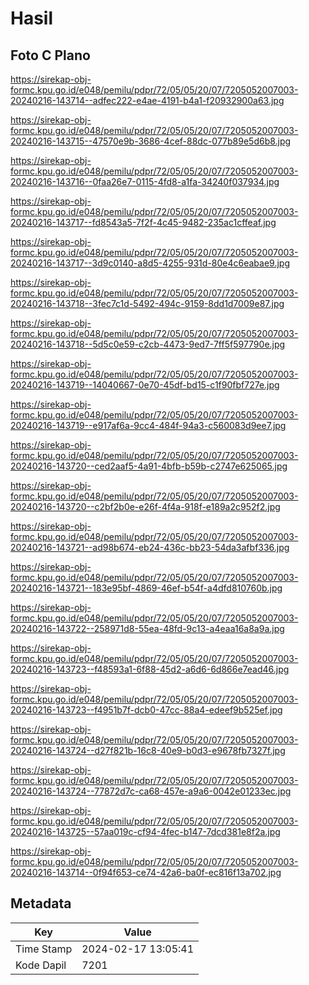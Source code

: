 # Hasil

## Foto C Plano

https://sirekap-obj-formc.kpu.go.id/e048/pemilu/pdpr/72/05/05/20/07/7205052007003-20240216-143714--adfec222-e4ae-4191-b4a1-f20932900a63.jpg

https://sirekap-obj-formc.kpu.go.id/e048/pemilu/pdpr/72/05/05/20/07/7205052007003-20240216-143715--47570e9b-3686-4cef-88dc-077b89e5d6b8.jpg

https://sirekap-obj-formc.kpu.go.id/e048/pemilu/pdpr/72/05/05/20/07/7205052007003-20240216-143716--0faa26e7-0115-4fd8-a1fa-34240f037934.jpg

https://sirekap-obj-formc.kpu.go.id/e048/pemilu/pdpr/72/05/05/20/07/7205052007003-20240216-143717--fd8543a5-7f2f-4c45-9482-235ac1cffeaf.jpg

https://sirekap-obj-formc.kpu.go.id/e048/pemilu/pdpr/72/05/05/20/07/7205052007003-20240216-143717--3d9c0140-a8d5-4255-931d-80e4c6eabae9.jpg

https://sirekap-obj-formc.kpu.go.id/e048/pemilu/pdpr/72/05/05/20/07/7205052007003-20240216-143718--3fec7c1d-5492-494c-9159-8dd1d7009e87.jpg

https://sirekap-obj-formc.kpu.go.id/e048/pemilu/pdpr/72/05/05/20/07/7205052007003-20240216-143718--5d5c0e59-c2cb-4473-9ed7-7ff5f597790e.jpg

https://sirekap-obj-formc.kpu.go.id/e048/pemilu/pdpr/72/05/05/20/07/7205052007003-20240216-143719--14040667-0e70-45df-bd15-c1f90fbf727e.jpg

https://sirekap-obj-formc.kpu.go.id/e048/pemilu/pdpr/72/05/05/20/07/7205052007003-20240216-143719--e917af6a-9cc4-484f-94a3-c560083d9ee7.jpg

https://sirekap-obj-formc.kpu.go.id/e048/pemilu/pdpr/72/05/05/20/07/7205052007003-20240216-143720--ced2aaf5-4a91-4bfb-b59b-c2747e625065.jpg

https://sirekap-obj-formc.kpu.go.id/e048/pemilu/pdpr/72/05/05/20/07/7205052007003-20240216-143720--c2bf2b0e-e26f-4f4a-918f-e189a2c952f2.jpg

https://sirekap-obj-formc.kpu.go.id/e048/pemilu/pdpr/72/05/05/20/07/7205052007003-20240216-143721--ad98b674-eb24-436c-bb23-54da3afbf336.jpg

https://sirekap-obj-formc.kpu.go.id/e048/pemilu/pdpr/72/05/05/20/07/7205052007003-20240216-143721--183e95bf-4869-46ef-b54f-a4dfd810760b.jpg

https://sirekap-obj-formc.kpu.go.id/e048/pemilu/pdpr/72/05/05/20/07/7205052007003-20240216-143722--258971d8-55ea-48fd-9c13-a4eaa16a8a9a.jpg

https://sirekap-obj-formc.kpu.go.id/e048/pemilu/pdpr/72/05/05/20/07/7205052007003-20240216-143723--f48593a1-6f88-45d2-a6d6-6d866e7ead46.jpg

https://sirekap-obj-formc.kpu.go.id/e048/pemilu/pdpr/72/05/05/20/07/7205052007003-20240216-143723--f4951b7f-dcb0-47cc-88a4-edeef9b525ef.jpg

https://sirekap-obj-formc.kpu.go.id/e048/pemilu/pdpr/72/05/05/20/07/7205052007003-20240216-143724--d27f821b-16c8-40e9-b0d3-e9678fb7327f.jpg

https://sirekap-obj-formc.kpu.go.id/e048/pemilu/pdpr/72/05/05/20/07/7205052007003-20240216-143724--77872d7c-ca68-457e-a9a6-0042e01233ec.jpg

https://sirekap-obj-formc.kpu.go.id/e048/pemilu/pdpr/72/05/05/20/07/7205052007003-20240216-143725--57aa019c-cf94-4fec-b147-7dcd381e8f2a.jpg

https://sirekap-obj-formc.kpu.go.id/e048/pemilu/pdpr/72/05/05/20/07/7205052007003-20240216-143714--0f94f653-ce74-42a6-ba0f-ec816f13a702.jpg


## Metadata

| Key        | Value               |
| ---------- | ------------------- |
| Time Stamp | 2024-02-17 13:05:41 |
| Kode Dapil | 7201                |



